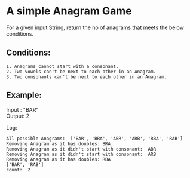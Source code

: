 
# A simple Anagram Game

For a given input String, return the no of anagrams that meets the below conditions.

## Conditions:
    1. Anagrams cannot start with a consonant.
    2. Two vowels can't be next to each other in an Anagram.
    3. Two consonants can't be next to each other in an Anagram.

## Example:

Input : "BAR"  
Output: 2

Log:
```
All possible Anagrams:  ['BAR', 'BRA', 'ABR', 'ARB', 'RBA', 'RAB']
Removing Anagram as it has doubles: BRA
Removing Anagram as it didn't start with consonant:  ABR
Removing Anagram as it didn't start with consonant:  ARB
Removing Anagram as it has doubles: RBA
['BAR', 'RAB']
count:  2
```